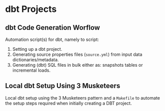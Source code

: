 # dbt Projects

## dbt Code Generation Worflow

Automation script(s) for dbt, namely to script:

1) Setting up a dbt project.
2) Generating source properties files (`source.yml`) from input data dictionaries/metadata.
3) Generating (dbt) SQL files in bulk either as: snapshots tables or incremental loads.

## Local dbt Setup Using 3 Musketeers

Local dbt setup using the 3 Musketeers pattern and a `Makefile` to automate the setup steps required when initially creating a DBT project.
